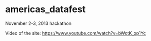 americas_datafest
=================

November 2-3, 2013 hackathon

Video of the site: https://www.youtube.com/watch?v=bWotK_xp1Yc
